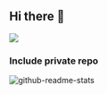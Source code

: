 ## Hi there 👋
![](https://github-readme-stats.vercel.app/api/top-langs?username=yukimura-manase&show_icons=true&locale=en&layout=compact)

### Include private repo
![github-readme-stats](https://github-readme-stats-clone-sekshow.vercel.app/api/top-langs/?username=sekshow&layout=compact)
<!-- 参考URL:https://qiita.com/SNQ-2001/items/2464ab0fe8e0bb57ab92 -->

<!--
**sekshow/sekshow** is a ✨ _special_ ✨ repository because its `README.md` (this file) appears on your GitHub profile.

Here are some ideas to get you started:

- 🔭 I’m currently working on ...
- 🌱 I’m currently learning ...
- 👯 I’m looking to collaborate on ...
- 🤔 I’m looking for help with ...
- 💬 Ask me about ...
- 📫 How to reach me: ...
- 😄 Pronouns: ...
- ⚡ Fun fact: ...
-->
